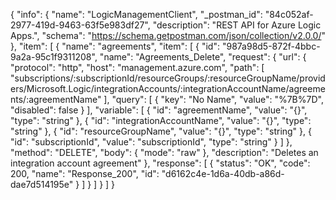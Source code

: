 {
  "info": {
    "name": "LogicManagementClient",
    "_postman_id": "84c052af-2977-419d-9463-63f5e983df27",
    "description": "REST API for Azure Logic Apps.",
    "schema": "https://schema.getpostman.com/json/collection/v2.0.0/"
  },
  "item": [
    {
      "name": "agreements",
      "item": [
        {
          "id": "987a98d5-872f-4bbc-9a2a-95c1f9311208",
          "name": "Agreements_Delete",
          "request": {
            "url": {
              "protocol": "http",
              "host": "management.azure.com",
              "path": [
                "subscriptions/:subscriptionId/resourceGroups/:resourceGroupName/providers/Microsoft.Logic/integrationAccounts/:integrationAccountName/agreements/:agreementName"
              ],
              "query": [
                {
                  "key": "No Name",
                  "value": "%7B%7D",
                  "disabled": false
                }
              ],
              "variable": [
                {
                  "id": "agreementName",
                  "value": "{}",
                  "type": "string"
                },
                {
                  "id": "integrationAccountName",
                  "value": "{}",
                  "type": "string"
                },
                {
                  "id": "resourceGroupName",
                  "value": "{}",
                  "type": "string"
                },
                {
                  "id": "subscriptionId",
                  "value": "subscriptionId",
                  "type": "string"
                }
              ]
            },
            "method": "DELETE",
            "body": {
              "mode": "raw"
            },
            "description": "Deletes an integration account agreement"
          },
          "response": [
            {
              "status": "OK",
              "code": 200,
              "name": "Response_200",
              "id": "d6162c4e-1d6a-40db-a86d-dae7d514195e"
            }
          ]
        }
      ]
    }
  ]
}
